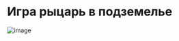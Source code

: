 # Игра рыцарь в подземелье

![image]('https://github.com/FalaleevDanila/The-knight-in-the-dungeon/blob/master/rpg.png')
